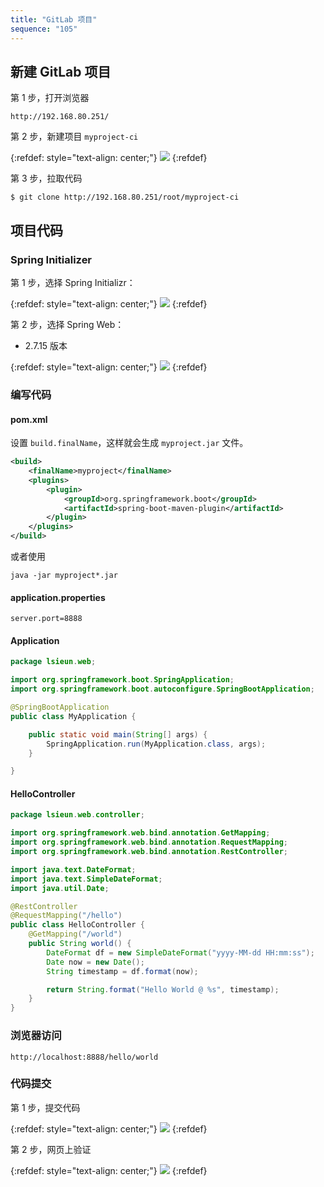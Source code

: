 ```yaml
---
title: "GitLab 项目"
sequence: "105"
---
```


## 新建 GitLab 项目

第 1 步，打开浏览器

```text
http://192.168.80.251/
```

第 2 步，新建项目 `myproject-ci`

{:refdef: style="text-align: center;"}
![](/assets/images/devops/gitlab/gitlab-005-create-blank-project.png)
{:refdef}

第 3 步，拉取代码

```text
$ git clone http://192.168.80.251/root/myproject-ci
```

## 项目代码

### Spring Initializer

第 1 步，选择 Spring Initializr：

{:refdef: style="text-align: center;"}
![](/assets/images/devops/gitlab/gitlab-006-idea-spring-initializer.png)
{:refdef}

第 2 步，选择 Spring Web：

- 2.7.15 版本

{:refdef: style="text-align: center;"}
![](/assets/images/devops/gitlab/gitlab-007-spring-web.png)
{:refdef}



### 编写代码

#### pom.xml

设置 `build.finalName`，这样就会生成 `myproject.jar` 文件。

```xml
<build>
    <finalName>myproject</finalName>
    <plugins>
        <plugin>
            <groupId>org.springframework.boot</groupId>
            <artifactId>spring-boot-maven-plugin</artifactId>
        </plugin>
    </plugins>
</build>
```

或者使用

```text
java -jar myproject*.jar
```

#### application.properties

```text
server.port=8888
```

#### Application

```java
package lsieun.web;

import org.springframework.boot.SpringApplication;
import org.springframework.boot.autoconfigure.SpringBootApplication;

@SpringBootApplication
public class MyApplication {

    public static void main(String[] args) {
        SpringApplication.run(MyApplication.class, args);
    }

}
```

#### HelloController

```java
package lsieun.web.controller;

import org.springframework.web.bind.annotation.GetMapping;
import org.springframework.web.bind.annotation.RequestMapping;
import org.springframework.web.bind.annotation.RestController;

import java.text.DateFormat;
import java.text.SimpleDateFormat;
import java.util.Date;

@RestController
@RequestMapping("/hello")
public class HelloController {
    @GetMapping("/world")
    public String world() {
        DateFormat df = new SimpleDateFormat("yyyy-MM-dd HH:mm:ss");
        Date now = new Date();
        String timestamp = df.format(now);

        return String.format("Hello World @ %s", timestamp);
    }
}
```

### 浏览器访问

```text
http://localhost:8888/hello/world
```

### 代码提交

第 1 步，提交代码

{:refdef: style="text-align: center;"}
![](/assets/images/devops/gitlab/gitlab-008-initial-commit.png)
{:refdef}

第 2 步，网页上验证

{:refdef: style="text-align: center;"}
![](/assets/images/devops/gitlab/gitlab-009-web-page-initial-commit.png)
{:refdef}
